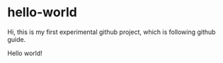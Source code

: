 # hello-world

Hi, this is my first experimental github project, which is following github guide.

Hello world!
